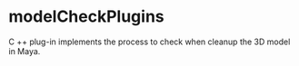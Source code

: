 # modelCheckPlugins
C ++ plug-in implements the process to check when cleanup the 3D model in Maya.
